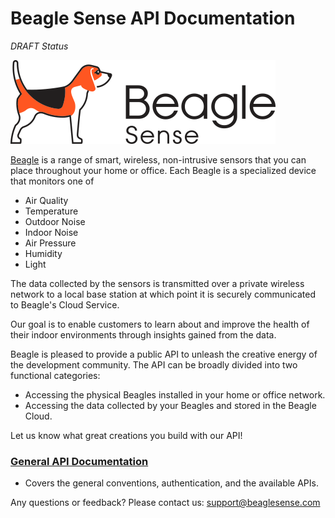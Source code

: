 # Beagle Sense API Documentation
*DRAFT Status*  

![Beagle logo](images/logo-retina.png)

[Beagle](http://www.beaglesense.com) is a range of smart, wireless, non-intrusive sensors that you can place throughout your home or office. Each Beagle is a specialized device that monitors one of

- Air Quality
- Temperature
- Outdoor Noise
- Indoor Noise
- Air Pressure
- Humidity
- Light

The data collected by the sensors is transmitted over a private wireless network to a local base station at which point it is securely communicated to Beagle's Cloud Service.

Our goal is to enable customers to learn about and improve the health of their indoor environments through insights gained from the data.

Beagle is pleased to provide a public API to unleash the creative energy of the development community. The API can be broadly divided into two functional categories:  

- Accessing the physical Beagles installed in your home or office network.  
- Accessing the data collected by your Beagles and stored in the Beagle Cloud.

Let us know what great creations you build with our API!

### [General API Documentation](BeagleSenseAPI.md)
- Covers the general conventions, authentication, and the available APIs.

Any questions or feedback? Please contact us: support@beaglesense.com
